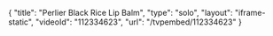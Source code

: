 {
    "title": "Perlier Black Rice Lip Balm",
    "type": "solo",
    "layout": "iframe-static",
    "videoId": "112334623",
    "url": "\/tvpembed\/112334623"
}